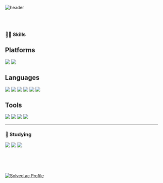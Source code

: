 ![header](https://capsule-render.vercel.app/api?type=blur&color=auto&height=300&section=header&text=JIWON%20CHOI&fontSize=90&animation=fadeIn)


<br/><br/>
<div >
  <h3>💪🏻 Skills</h3>
<h2>Platforms</h2>
<div>
<img src="https://img.shields.io/badge/react-61DAFB?style=for-the-badge&logo=react&logoColor=black">
<img src="https://img.shields.io/badge/reactnative-41454A?style=for-the-badge&logo=react&logoColor=61DAFB">
</div>
<h2>Languages</h2>
<div>
  <img src="https://img.shields.io/badge/javascript-F7DF1E?style=for-the-badge&logo=javascript&logoColor=black">
  <img src="https://img.shields.io/badge/typescript-004088?style=for-the-badge&logo=typescript&logoColor=black">
  <img src="https://img.shields.io/badge/html5-E34F26?style=for-the-badge&logo=html5&logoColor=white">
  <img src="https://img.shields.io/badge/css-1572B6?style=for-the-badge&logo=css3&logoColor=white">
  <img src="https://img.shields.io/badge/java-007396?style=for-the-badge&logo=java&logoColor=white">
  <img src="https://img.shields.io/badge/kotlin-7F52FF?style=for-the-badge&logo=kotlin&logoColor=white">
</div>
<h2>Tools</h2>
<div>
  <img src="https://img.shields.io/badge/github-181717?style=for-the-badge&logo=github&logoColor=white">
 <img src="https://img.shields.io/badge/git-F05032?style=for-the-badge&logo=git&logoColor=white">
<img src="https://img.shields.io/badge/notion-black?style=for-the-badge&logo=notion&logoColor=white">
   <img src="https://img.shields.io/badge/figma-F24E1E?style=for-the-badge&logo=figma&logoColor=A100FF">
</div>

<hr/>
<h3>💬 Studying</h3>
<div>
   <img src="https://img.shields.io/badge/android-3DDC84?style=for-the-badge&logo=android&logoColor=white">
  <img src="https://img.shields.io/badge/vue.js-4FC08D?style=for-the-badge&logo=vue.js&logoColor=white">
    <img src="https://img.shields.io/badge/tailwindcss-06B6D4?style=for-the-badge&logo=tailwindcss&logoColor=white">

</div>
</div>
<!--![Anurag's GitHub stats](https://github-readme-stats.vercel.app/api?username=zziwonCHOI&show_icons=true&theme=radical)-->

<!--
**zziwonCHOI/zziwonCHOI** is a ✨ _special_ ✨ repository because its `README.md` (this file) appears on your GitHub profile.

Here are some ideas to get you started:

- 🔭 I’m currently working on ...
- 🌱 I’m currently learning ...
- 👯 I’m looking to collaborate on ...
- 🤔 I’m looking for help with ...
- 💬 Ask me about ...
- 📫 How to reach me: ...
- 😄 Pronouns: ...
- ⚡ Fun fact: ...
-->
<br><br><br><br>
[![Solved.ac Profile](http://mazassumnida.wtf/api/v2/generate_badge?boj=wldnjssem6)](https://solved.ac/wldnjssem6/)
<!--[![Top Langs](https://github-readme-stats.vercel.app/api/top-langs/?username=zziwonchoi&layout=compact&show_icons=true&theme=radical)](https://github.com/anuraghazra/github-readme-stats)
<a href="https://www.solve-nyang.com"><img src="https://api.solve-nyang.com/compose/wldnjssem6" width="600" height="300"/></a>-->
